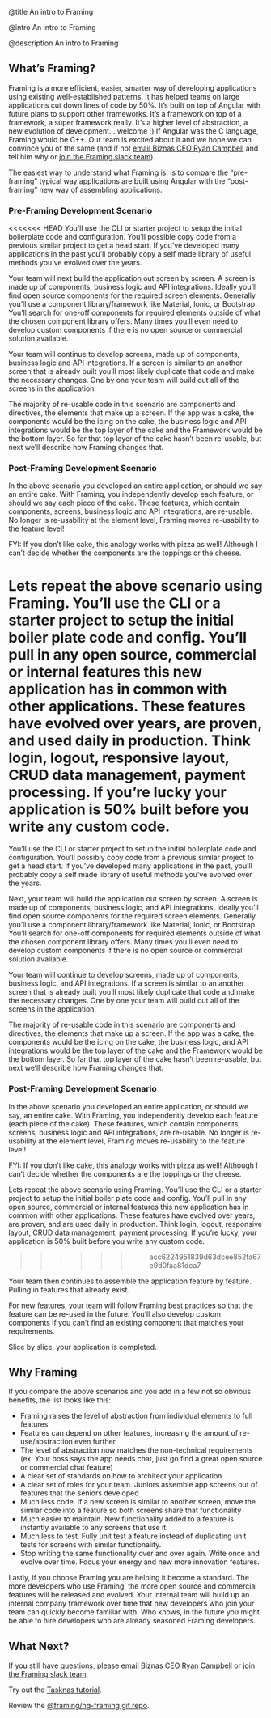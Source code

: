 @title
An intro to Framing

@intro
An intro to Framing

@description
An intro to Framing

## What’s Framing?

Framing is a more efficient, easier, smarter way of developing applications using existing well-established patterns. It has helped teams on large applications cut down lines of code by 50%. It’s built on top of Angular with future plans to support other frameworks. It’s a framework on top of a framework, a super framework really. It’s a higher level of abstraction, a new evolution of development… welcome :) If Angular was the C language, Framing would be C++. Our team is excited about it and we hope we can convince you of the same (and if not [email Biznas CEO Ryan Campbell](mailto:ryan@biznas.io) and tell him why or [join the Framing slack team](http://framing.herokuapp.com/)).

The easiest way to understand what Framing is, is to compare the “pre-framing” typical way applications are built using Angular with the “post-framing” new way of assembling applications.

### Pre-Framing Development Scenario

<<<<<<< HEAD
You’ll use the CLI or starter project to setup the initial boilerplate code and configuration. You’ll possible copy code from a previous similar project to get a head start. If you’ve developed many applications in the past you’ll probably copy a self made library of useful methods you’ve evolved over the years.

Your team will next build the application out screen by screen. A screen is made up of components, business logic and API integrations. Ideally you’ll find open source components for the required screen elements. Generally you’ll use a component library/framework like Material, Ionic, or Bootstrap. You’ll search for one-off components for required elements outside of what the chosen component library offers. Many times you’ll even need to develop custom components if there is no open source or commercial solution available.

Your team will continue to develop screens, made up of components, business logic and API integrations. If a screen is similar to an another screen that is already built you’ll most likely duplicate that code and make the necessary changes. One by one your team will build out all of the screens in the application.

The majority of re-usable code in this scenario are components and directives, the elements that make up a screen. If the app was a cake, the components would be the icing on the cake, the business logic and API integrations would be the top layer of the cake and the Framework would be the bottom layer. So far that top layer of the cake hasn’t been re-usable, but next we’ll describe how Framing changes that.

### Post-Framing Development Scenario

In the above scenario you developed an entire application, or should we say an entire cake. With Framing, you independently develop each feature, or should we say each piece of the cake. These features, which contain components, screens, business logic and API integrations, are re-usable. No longer is re-usability at the element level, Framing moves re-usability to the feature level!

FYI: If you don’t like cake, this analogy works with pizza as well! Although I can’t decide whether the components are the toppings or the cheese.

Lets repeat the above scenario using Framing. You’ll use the CLI or a starter project to setup the initial boiler plate code and config. You’ll pull in any open source, commercial or internal features this new application has in common with other applications. These features have evolved over years, are proven, and used daily in production. Think login, logout, responsive layout, CRUD data management, payment processing. If you’re lucky your application is 50% built before you write any custom code.
=======
You’ll use the CLI or starter project to setup the initial boilerplate code and configuration. You’ll possibly copy code from a previous similar project to get a head start. If you’ve developed many applications in the past, you’ll probably copy a self made library of useful methods you’ve evolved over the years.

Next, your team will build the application out screen by screen. A screen is made up of components, business logic, and API integrations. Ideally you’ll find open source components for the required screen elements. Generally you’ll use a component library/framework like Material, Ionic, or Bootstrap. You’ll search for one-off components for required elements outside of what the chosen component library offers. Many times you’ll even need to develop custom components if there is no open source or commercial solution available.

Your team will continue to develop screens, made up of components, business logic, and API integrations. If a screen is similar to an another screen that is already built you’ll most likely duplicate that code and make the necessary changes. One by one your team will build out all of the screens in the application.

The majority of re-usable code in this scenario are components and directives, the elements that make up a screen. If the app was a cake, the components would be the icing on the cake, the business logic, and API integrations would be the top layer of the cake and the Framework would be the bottom layer. So far that top layer of the cake hasn’t been re-usable, but next we’ll describe how Framing changes that.

### Post-Framing Development Scenario

In the above scenario you developed an entire application, or should we say, an entire cake. With Framing, you independently develop each feature (each piece of the cake). These features, which contain components, screens, business logic and API integrations, are re-usable. No longer is re-usability at the element level, Framing moves re-usability to the feature level!

FYI: If you don’t like cake, this analogy works with pizza as well! Although I can’t decide whether the components are the toppings or the cheese.

Lets repeat the above scenario using Framing. You’ll use the CLI or a starter project to setup the initial boiler plate code and config. You’ll pull in any open source, commercial or internal features this new application has in common with other applications. These features have evolved over years, are proven, and are used daily in production. Think login, logout, responsive layout, CRUD data management, payment processing. If you’re lucky, your application is 50% built before you write any custom code.
>>>>>>> acc6224951839d63dcee852fa67e9d0faa81dca7

Your team then continues to assemble the application feature by feature. Pulling in features that already exist.

For new features, your team will follow Framing best practices so that the feature can be re-used in the future. You’ll also develop custom components if you can’t find an existing component that matches your requirements.

Slice by slice, your application is completed.

## Why Framing

If you compare the above scenarios and you add in a few not so obvious benefits, the list looks like this:

* Framing raises the level of abstraction from individual elements to full features
* Features can depend on other features, increasing the amount of re-use/abstraction even further
* The level of abstraction now matches the non-technical requirements (ex. Your boss says the app needs chat, just go find a great open source or commercial chat feature)
* A clear set of standards on how to architect your application
* A clear set of roles for your team. Juniors assemble app screens out of features that the seniors developed
* Much less code. If a new screen is similar to another screen, move the similar code into a feature so both screens share that functionality
* Much easier to maintain. New functionality added to a feature is instantly available to any screens that use it.
* Much less to test. Fully unit test a feature instead of duplicating unit tests for screens with similar functionality.
* Stop writing the same functionality over and over again. Write once and evolve over time. Focus your energy and new more innovation features.

Lastly, if you choose Framing you are helping it become a standard. The more developers who use Framing, the more open source and commercial features will be released and evolved. Your internal team will build up an internal company framework over time that new developers who join your team can quickly become familiar with. Who knows, in the future you might be able to hire developers who are already seasoned Framing developers.

## What Next?

If you still have questions, please [email Biznas CEO Ryan Campbell](mailto:ryan@biznas.io) or [join the Framing slack team](http://framing.herokuapp.com/).

Try out the [Tasknas tutorial](http://framing.io/tasknas).

Review the [@framing/ng-framing git repo](http://github.com/framing/ng-framing).
